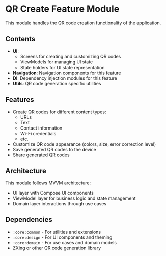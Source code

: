 # QR Create Feature Module

This module handles the QR code creation functionality of the application.

## Contents

- **UI**:
  - Screens for creating and customizing QR codes
  - ViewModels for managing UI state
  - State holders for UI state representation
- **Navigation**: Navigation components for this feature
- **DI**: Dependency injection modules for this feature
- **Utils**: QR code generation specific utilities

## Features

- Create QR codes for different content types:
  - URLs
  - Text
  - Contact information
  - Wi-Fi credentials
  - etc.
- Customize QR code appearance (colors, size, error correction level)
- Save generated QR codes to the device
- Share generated QR codes

## Architecture

This module follows MVVM architecture:
- UI layer with Compose UI components
- ViewModel layer for business logic and state management
- Domain layer interactions through use cases

## Dependencies

- `:core:common` - For utilities and extensions
- `:core:design` - For UI components and theming
- `:core:domain` - For use cases and domain models
- ZXing or other QR code generation library
